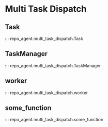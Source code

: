 # Multi Task Dispatch

## Task
::: repo_agent.multi_task_dispatch.Task

## TaskManager
::: repo_agent.multi_task_dispatch.TaskManager

## worker
::: repo_agent.multi_task_dispatch.worker

## some_function
::: repo_agent.multi_task_dispatch.some_function

